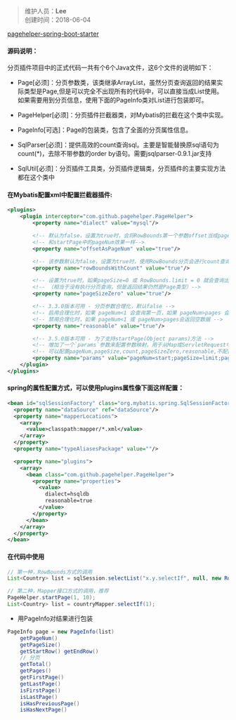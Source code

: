 > 维护人员：**Lee**  
> 创建时间：2018-06-04

[pagehelper-spring-boot-starter](https://pagehelper.github.io/)

#### 源码说明：

分页插件项目中的正式代码一共有个6个Java文件，这6个文件的说明如下：

- Page<E>[必须]：分页参数类，该类继承ArrayList，虽然分页查询返回的结果实际类型是Page<E>,但是可以完全不出现所有的代码中，可以直接当成List使用。如果需要用到分页信息，使用下面的PageInfo类对List进行包装即可。

- PageHelper[必须]：分页插件拦截器类，对Mybatis的拦截在这个类中实现。

- PageInfo[可选]：Page<E>的包装类，包含了全面的分页属性信息。

- SqlParser[必须]：提供高效的count查询sql。主要是智能替换原sql语句为count(*)，去除不带参数的order by语句。需要jsqlparser-0.9.1.jar支持
- SqlUtil[必须]：分页插件工具类，分页插件逻辑类，分页插件的主要实现方法都在这个类中

#### 在Mybatis配置xml中配置拦截器插件:

```xml
<plugins>
    <plugin interceptor="com.github.pagehelper.PageHelper">
        <property name="dialect" value="mysql"/>

        <!-- 默认为false，设置为true时，会将RowBounds第一个参数offset当成pageNum页码使用 -->
        <!-- 和startPage中的pageNum效果一样-->
        <property name="offsetAsPageNum" value="true"/>

        <!-- 该参数默认为false，设置为true时，使用RowBounds分页会进行count查询 -->
        <property name="rowBoundsWithCount" value="true"/>

        <!-- 设置为true时，如果pageSize=0 或 RowBounds.limit = 0 就会查询出全部的结果 -->
        <!-- （相当于没有执行分页查询，但是返回结果仍然是Page类型）-->
        <property name="pageSizeZero" value="true"/>

        <!-- 3.3.0版本可用 - 分页参数合理化，默认false -->
        <!-- 启用合理化时，如果 pageNum<1 会查询第一页，如果 pageNum>pages 会查询最后一页 -->
        <!-- 禁用合理化时，如果 pageNum<1 或 pageNum>pages会返回空数据 -->
        <property name="reasonable" value="true"/>

        <!-- 3.5.0版本可用 - 为了支持startPage(Object params)方法 -->
        <!-- 增加了一个`params`参数来配置参数映射，用于从Map或ServletRequest中取值 -->
        <!-- 可以配置pageNum,pageSize,count,pageSizeZero,reasonable,不配置映射的用默认值 -->
        <property name="params" value="pageNum=start;pageSize=limit;pageSizeZero=zero;reasonable=heli;count=contsql"/>
    </plugin>
</plugins>
```

#### spring的属性配置方式，可以使用plugins属性像下面这样配置：

```xml
<bean id="sqlSessionFactory" class="org.mybatis.spring.SqlSessionFactoryBean">
  <property name="dataSource" ref="dataSource"/>
  <property name="mapperLocations">
    <array>
      <value>classpath:mapper/*.xml</value>
    </array>
  </property>
  <property name="typeAliasesPackage" value=""/>

  <property name="plugins">
    <array>
      <bean class="com.github.pagehelper.PageHelper">
        <property name="properties">
          <value>
            dialect=hsqldb
            reasonable=true
          </value>
        </property>
      </bean>
    </array>
  </property>
</bean>
```

#### 在代码中使用

```java
// 第一种，RowBounds方式的调用
List<Country> list = sqlSession.selectList("x.y.selectIf", null, new RowBounds(1, 10));

// 第二种，Mapper接口方式的调用，推荐
PageHelper.startPage(1, 10);
List<Country> list = countryMapper.selectIf(1);
```

- 用PageInfo对结果进行包装

```java
PageInfo page = new PageInfo(list)
    getPageNum()
    getPageSize()
    getStartRow() getEndRow()
    // 分页
    getTotal()
    getPages()
    getFirstPage()
    getLastPage()
    isFirstPage()
    isLastPage()
    isHasPreviousPage()
    isHasNextPage()
```

